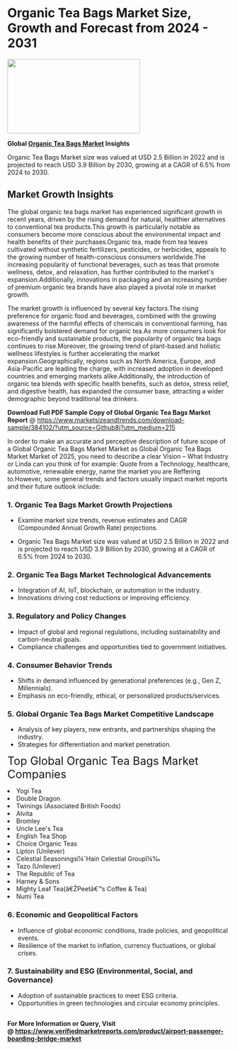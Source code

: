 <H1>Organic Tea Bags Market Size, Growth and Forecast from 2024 - 2031</H1><img class="aligncenter size-medium wp-image-584254" src="https://thirdeyenews.in/wp-content/uploads/2024/09/Global-Market-Research-300x168.jpeg" alt="" width="300" height="168" /><p><strong>Global&nbsp;<a href="https://www.marketsizeandtrends.com/download-sample/384102/?utm_source=Github8j?utm_medium=215">Organic Tea Bags Market</a> Insights</strong></p><p>Organic Tea Bags Market size was valued at USD 2.5 Billion in 2022 and is projected to reach USD 3.9 Billion by 2030, growing at a CAGR of 6.5% from 2024 to 2030.</p><p><h2>Market Growth Insights</h2> <p>The global organic tea bags market has experienced significant growth in recent years, driven by the rising demand for natural, healthier alternatives to conventional tea products.This growth is particularly notable as consumers become more conscious about the environmental impact and health benefits of their purchases.Organic tea, made from tea leaves cultivated without synthetic fertilizers, pesticides, or herbicides, appeals to the growing number of health-conscious consumers worldwide.The increasing popularity of functional beverages, such as teas that promote wellness, detox, and relaxation, has further contributed to the market's expansion.Additionally, innovations in packaging and an increasing number of premium organic tea brands have also played a pivotal role in market growth.</p> <p>The market growth is influenced by several key factors.The rising preference for organic food and beverages, combined with the growing awareness of the harmful effects of chemicals in conventional farming, has significantly bolstered demand for organic tea.As more consumers look for eco-friendly and sustainable products, the popularity of organic tea bags continues to rise.Moreover, the growing trend of plant-based and holistic wellness lifestyles is further accelerating the market expansion.Geographically, regions such as North America, Europe, and Asia-Pacific are leading the charge, with increased adoption in developed countries and emerging markets alike.Additionally, the introduction of organic tea blends with specific health benefits, such as detox, stress relief, and digestive health, has expanded the consumer base, attracting a wider demographic beyond traditional tea drinkers.</p> <p><span class=""><strong>Download Full PDF Sample Copy of Global Organic Tea Bags Market Report</strong> @ <a href="https://www.marketsizeandtrends.com/download-sample/384102/?utm_source=Github8j?utm_medium=215" target="_blank">https://www.marketsizeandtrends.com/download-sample/384102/?utm_source=Github8j?utm_medium=215</a></span></p><p>In order to make an accurate and perceptive description of future scope of a Global&nbsp;Organic Tea Bags Market Market as Global&nbsp;Organic Tea Bags Market Market of 2025, you need to describe a clear Vision &ndash; What Industry or Linda can you think of for example: Quote from a Technology, healthcare, automotive, renewable energy, name the market you are Reffering to.However, some general trends and factors usually impact market reports and their future outlook include:</p><h3>1.&nbsp;<strong>Organic Tea Bags Market Growth Projections</strong></h3><ul><li>Examine market size trends, revenue estimates and CAGR (Compounded Annual Growth Rate) projections.</li><li><p>Organic Tea Bags Market size was valued at USD 2.5 Billion in 2022 and is projected to reach USD 3.9 Billion by 2030, growing at a CAGR of 6.5% from 2024 to 2030.</p></li></ul><h3>2.&nbsp;<strong>Organic Tea Bags Market Technological Advancements</strong></h3><ul><li>Integration of AI, IoT, blockchain, or automation in the industry.</li><li>Innovations driving cost reductions or improving efficiency.</li></ul><h3>3.&nbsp;<strong>Regulatory and Policy Changes</strong></h3><ul><li>Impact of global and regional regulations, including sustainability and carbon-neutral goals.</li><li>Compliance challenges and opportunities tied to government initiatives.</li></ul><h3>4.&nbsp;<strong>Consumer Behavior Trends</strong></h3><ul><li>Shifts in demand influenced by generational preferences (e.g., Gen Z, Millennials).</li><li>Emphasis on eco-friendly, ethical, or personalized products/services.</li></ul><h3>5.&nbsp;<strong>Global Organic Tea Bags Market Competitive Landscape</strong></h3><ul><li>Analysis of key players, new entrants, and partnerships shaping the industry.</li><li>Strategies for differentiation and market penetration.</li></ul><p data-pm-slice="1 1 []"><span style="color: inherit; font-family: inherit; font-size: 25px;">Top Global Organic Tea Bags Market Companies</span></p><div class="" data-test-id=""><p><li>Yogi Tea</li><li> Double Dragon</li><li> Twinings (Associated British Foods)</li><li> Alvita</li><li> Bromley</li><li> Uncle Lee's Tea</li><li> English Tea Shop</li><li> Choice Organic Teas</li><li> Lipton (Unilever)</li><li> Celestial Seasoningsï¼ˆHain Celestial Groupï¼‰</li><li> Tazo (Unilever)</li><li> The Republic of Tea</li><li> Harney & Sons</li><li> Mighty Leaf Tea(â€ŽPeetâ€™s Coffee & Tea)</li><li> Numi Tea</li></p></div><h3>6.&nbsp;<strong>Economic and Geopolitical Factors</strong></h3><ul><li>Influence of global economic conditions, trade policies, and geopolitical events.</li><li>Resilience of the market to inflation, currency fluctuations, or global crises.</li></ul><h3>7.&nbsp;<strong>Sustainability and ESG (Environmental, Social, and Governance)</strong></h3><ul><li>Adoption of sustainable practices to meet ESG criteria.</li><li>Opportunities in green technologies and circular economy principles.</li></ul><h2><strong style="font-size: 14px;">For More Information or Query, Visit @&nbsp;</strong><a style="background-color: #ffffff; font-size: 14px;" href="https://www.marketsizeandtrends.com/report/organic-tea-bags-market/" target="_blank">https://www.verifiedmarketreports.com/product/airport-passenger-boarding-bridge-market</a></h2>